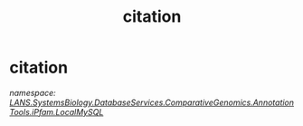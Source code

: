 ﻿---
title: citation
---

# citation
_namespace: [LANS.SystemsBiology.DatabaseServices.ComparativeGenomics.AnnotationTools.iPfam.LocalMySQL](N-LANS.SystemsBiology.DatabaseServices.ComparativeGenomics.AnnotationTools.iPfam.LocalMySQL.html)_






